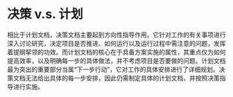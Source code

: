 # 决策 v.s. 计划

相比于计划文档，决策文档主要起到方向性指导作用。它针对工作的有关事项进行深入讨论研究，决定项目是否推进、如何运行以及运行过程中需注意的问题，发挥着提纲挈领的功效。而计划文档的核心在于具备方案实施的属性，其重点仅为如何提高效率，以及明确每一步的具体做法，并不考虑项目是否要做的问题。计划文档最为突出的重要部分当属“下一步行动”，它对工作的具体安排进行了详细规划。决策文档无法给出具体的每一步安排，因此仍需制定具体的计划文档，并按照决策指导进行实施。
